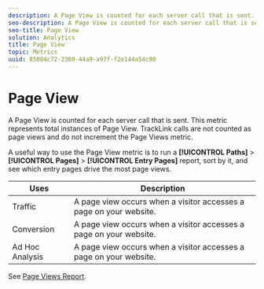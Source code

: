 ```yaml
---
description: A Page View is counted for each server call that is sent. This metric represents total instances of Page View. TrackLink calls are not counted as page views and do not increment the Page Views metric.
seo-description: A Page View is counted for each server call that is sent. This metric represents total instances of Page View. TrackLink calls are not counted as page views and do not increment the Page Views metric.
seo-title: Page View
solution: Analytics
title: Page View
topic: Metrics
uuid: 85004c72-2369-44a9-a97f-f2e144a54c90
---
```


# Page View

A Page View is counted for each server call that is sent. This metric represents total instances of Page View. TrackLink calls are not counted as page views and do not increment the Page Views metric.

 A useful way to use the Page View metric is to run a **[!UICONTROL Paths]** > **[!UICONTROL Pages]** > **[!UICONTROL Entry Pages]** report, sort by it, and see which entry pages drive the most page views. 

|  Uses  | Description  |
|---|---|
|  Traffic  | A page view occurs when a visitor accesses a page on your website.  |
|  Conversion  | A page view occurs when a visitor accesses a page on your website.  |
|  Ad Hoc Analysis  | A page view occurs when a visitor accesses a page on your website.  |

See [Page Views Report](../../../components/c-variables/dimensionslist/reports-page-views.md#concept_332C9BDFD6C1495C8362860478B9BA33). 
